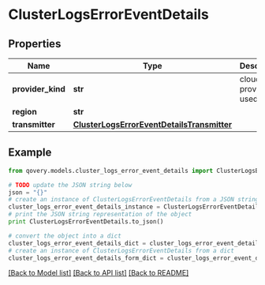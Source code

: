 # ClusterLogsErrorEventDetails


## Properties
Name | Type | Description | Notes
------------ | ------------- | ------------- | -------------
**provider_kind** | **str** | cloud provider used | [optional] 
**region** | **str** |  | [optional] 
**transmitter** | [**ClusterLogsErrorEventDetailsTransmitter**](ClusterLogsErrorEventDetailsTransmitter.md) |  | [optional] 

## Example

```python
from qovery.models.cluster_logs_error_event_details import ClusterLogsErrorEventDetails

# TODO update the JSON string below
json = "{}"
# create an instance of ClusterLogsErrorEventDetails from a JSON string
cluster_logs_error_event_details_instance = ClusterLogsErrorEventDetails.from_json(json)
# print the JSON string representation of the object
print ClusterLogsErrorEventDetails.to_json()

# convert the object into a dict
cluster_logs_error_event_details_dict = cluster_logs_error_event_details_instance.to_dict()
# create an instance of ClusterLogsErrorEventDetails from a dict
cluster_logs_error_event_details_form_dict = cluster_logs_error_event_details.from_dict(cluster_logs_error_event_details_dict)
```
[[Back to Model list]](../README.md#documentation-for-models) [[Back to API list]](../README.md#documentation-for-api-endpoints) [[Back to README]](../README.md)


